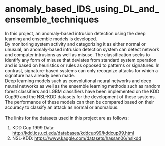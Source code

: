 # anomaly_based_IDS_using_DL_and_ensemble_techniques

In this project, an anomaly-based intrusion detection using the deep learning and 
ensemble models is developed. <br>
By monitoring system activity and categorizing it as either normal or unusual, an 
anomaly-based intrusion detection system can detect network and computer intrusions as well 
as misuse. The classification seeks to identify any form of misuse that deviates from standard 
system operation and is based on heuristics or rules as opposed to patterns or signatures. In 
contrast, signature-based systems can only recognize attacks for which a signature has already 
been made. <br>
Deep learning models such as convolutional neural networks and deep neural networks
as well as the ensemble learning methods such as random forest classifiers and LGBM 
classifiers have been implemented on the KDD Cup99 and the NSL-KDD datasets for the
development of these systems. The performance of these models can then be compared based 
on their accuracy to classify an attack as normal or anomalous. <br><br>
The links for the datasets used in this project are as follows: <br>
1. KDD Cup 1999 Data: http://kdd.ics.uci.edu/databases/kddcup99/kddcup99.html 
2. NSL-KDD: https://www.kaggle.com/datasets/hassan06/nslkdd
 
